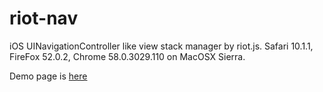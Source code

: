 # riot-nav
iOS UINavigationController like view stack manager by riot.js.
Safari 10.1.1, FireFox 52.0.2, Chrome 58.0.3029.110 on MacOSX Sierra.

Demo page is [here](https://iq3addli.github.io/riot-nav/index.html)

